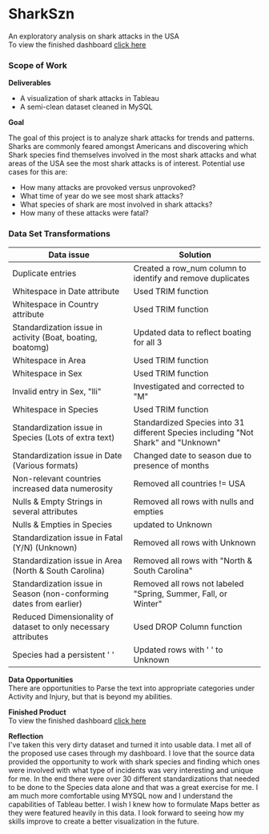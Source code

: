 # SharkSzn
An exploratory analysis on shark attacks in the USA <br>
To view the finished dashboard [click here](https://public.tableau.com/app/profile/marissa.nash/viz/SharkAttacks_17225411482070/Dashboard1)

### Scope of Work ###
**Deliverables**
- A visualization of shark attacks in Tableau
- A semi-clean dataset cleaned in MySQL

**Goal**

The goal of this project is to analyze shark attacks for trends and patterns. Sharks are commonly feared amongst Americans and discovering which Shark species find themselves involved in the most shark attacks and what areas of the USA see the most shark attacks is of interest. Potential use cases for this are:
- How many attacks are provoked versus unprovoked?
- What time of year do we see most shark attacks?
- What species of shark are most involved in shark attacks?
- How many of these attacks were fatal?

### Data Set Transformations ###

| Data issue  | Solution |
| ------------- | ------------- |
| Duplicate entries | Created a row_num column to identify and remove duplicates  |
| Whitespace in Date attribute | Used TRIM function|
| Whitespace in Country attribute | Used TRIM function|
| Standardization issue in activity (Boat, boating, boatomg) | Updated data to reflect boating for all 3 |
| Whitespace in Area | Used TRIM function |
| Whitespace in Sex | Used TRIM function |
| Invalid entry in Sex, "lli"| Investigated and corrected to "M"|
| Whitespace in Species | Used TRIM function|
| Standardization issue in Species (Lots of extra text) | Standardized Species into 31 different Species including "Not Shark" and "Unknown"|
| Standardization issue in Date (Various formats) | Changed date to season due to presence of months |
| Non-relevant countries increased data numerosity| Removed all countries != USA |
| Nulls & Empty Strings in several attributes | Removed all rows with nulls and empties |
| Nulls & Empties in Species | updated to Unknown |
| Standardization issue in Fatal (Y/N) (Unknown) | Removed all rows with Unknown |
| Standardization issue in Area (North & South Carolina) | Removed all rows with "North & South Carolina"|
| Standardization issue in Season (non-conforming dates from earlier) | Removed all rows not labeled "Spring, Summer, Fall, or Winter"|
| Reduced Dimensionality of dataset to only necessary attributes | Used DROP Column function|
| Species had a persistent ' ' | Updated rows with ' ' to Unknown|


**Data Opportunities** <br>
There are opportunities to Parse the text into appropriate categories under Activity and Injury, but that is beyond my abilities.

**Finished Product** <br>
To view the finished dashboard [click here](https://public.tableau.com/app/profile/marissa.nash/viz/SharkAttacks_17225411482070/Dashboard1)

**Reflection** <br>
I've taken this very dirty dataset and turned it into usable data. I met all of the proposed use cases through my dashboard. I love that the source data provided the opportunity to work with shark species and finding which ones were involved with what type of incidents was very interesting and unique for me. In the end there were over 30 different standardizations that needed to be done to the Species data alone and that was a great exercise for me. I am much more comfortable using MYSQL now and I understand the capabilities of Tableau better. I wish I knew how to formulate Maps better as they were featured heavily in this data. I look forward to seeing how my skills improve to create a better visualization in the future. 
